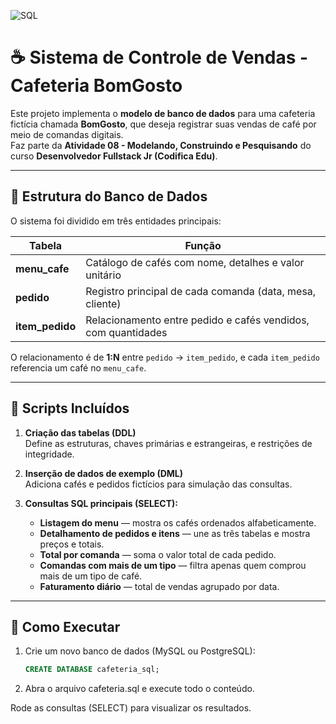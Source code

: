![SQL](https://img.shields.io/badge/SQL-MySQL%2FPostgreSQL-blue)

# ☕ Sistema de Controle de Vendas - Cafeteria BomGosto

Este projeto implementa o **modelo de banco de dados** para uma cafeteria fictícia chamada **BomGosto**, que deseja registrar suas vendas de café por meio de comandas digitais.  
Faz parte da **Atividade 08 - Modelando, Construindo e Pesquisando** do curso **Desenvolvedor Fullstack Jr (Codifica Edu)**.

---

## 🧱 Estrutura do Banco de Dados

O sistema foi dividido em três entidades principais:

| Tabela | Função |
|--------|---------|
| **menu_cafe** | Catálogo de cafés com nome, detalhes e valor unitário |
| **pedido** | Registro principal de cada comanda (data, mesa, cliente) |
| **item_pedido** | Relacionamento entre pedido e cafés vendidos, com quantidades |

O relacionamento é de **1:N** entre `pedido` → `item_pedido`, e cada `item_pedido` referencia um café no `menu_cafe`.

---

## 💾 Scripts Incluídos

1. **Criação das tabelas (DDL)**  
   Define as estruturas, chaves primárias e estrangeiras, e restrições de integridade.

2. **Inserção de dados de exemplo (DML)**  
   Adiciona cafés e pedidos fictícios para simulação das consultas.

3. **Consultas SQL principais (SELECT):**
   - **Listagem do menu** — mostra os cafés ordenados alfabeticamente.  
   - **Detalhamento de pedidos e itens** — une as três tabelas e mostra preços e totais.  
   - **Total por comanda** — soma o valor total de cada pedido.  
   - **Comandas com mais de um tipo** — filtra apenas quem comprou mais de um tipo de café.  
   - **Faturamento diário** — total de vendas agrupado por data.

---

## 🧰 Como Executar

1. Crie um novo banco de dados (MySQL ou PostgreSQL):
   ```sql
   CREATE DATABASE cafeteria_sql;
   ```

2. Abra o arquivo cafeteria.sql e execute todo o conteúdo.

Rode as consultas (SELECT) para visualizar os resultados.
